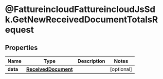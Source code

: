 # @FattureincloudFattureincloudJsSdk.GetNewReceivedDocumentTotalsRequest

## Properties

Name | Type | Description | Notes
------------ | ------------- | ------------- | -------------
**data** | [**ReceivedDocument**](ReceivedDocument.md) |  | [optional] 


